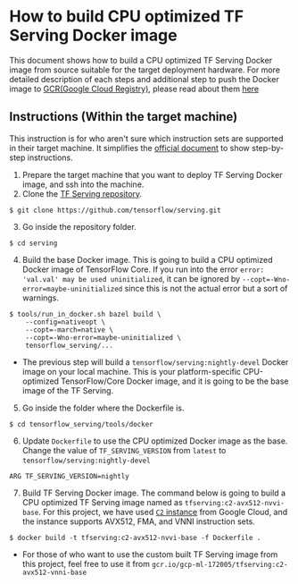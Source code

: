 # How to build CPU optimized TF Serving Docker image

This document shows how to build a CPU optimized TF Serving Docker image from source suitable for the target deployment hardware. For more detailed description of each steps and additional step to push the Docker image to [GCR(Google Cloud Registry)](https://cloud.google.com/container-registry), please read about them [here](https://gde-codelabs.github.io/posts/how-to-build-cpuopt-tfserving/#0)

## Instructions (Within the target machine)

This instruction is for who aren't sure which instruction sets are supported in their target machine. It simplifies the [official document](https://github.com/tensorflow/serving/blob/master/tensorflow_serving/g3doc/setup.md) to show step-by-step instructions.

1. Prepare the target machine that you want to deploy TF Serving Docker image, and ssh into the machine.
2. Clone the [TF Serving repository](https://github.com/tensorflow/serving).
```
$ git clone https://github.com/tensorflow/serving.git
```
3. Go inside the repository folder.
```
$ cd serving
```
4. Build the base Docker image. This is going to build a CPU optimized Docker image of TensorFlow Core. If you run into the error `error: 'val.val' may be used uninitialized`, it can be ignored by `--copt=-Wno-error=maybe-uninitialized` since this is not the actual error but a sort of warnings.
```
$ tools/run_in_docker.sh bazel build \
    --config=nativeopt \
    --copt=-march=native \
    --copt=-Wno-error=maybe-uninitialized \
    tensorflow_serving/...
```
  - The previous step will build a `tensorflow/serving:nightly-devel` Docker image on your local machine. This is your platform-specific CPU-optimized TensorFlow/Core Docker image, and it is going to be the base image of the TF Serving.

5. Go inside the folder where the Dockerfile is.
```
$ cd tensorflow_serving/tools/docker
```

6. Update `Dockerfile` to use the CPU optimized Docker image as the base. Change the value of `TF_SERVING_VERSION` from `latest` to `tensorflow/serving:nightly-devel`
```
ARG TF_SERVING_VERSION=nightly
```

7. Build TF Serving Docker image. The command below is going to build a CPU optimized TF Serving image named as `tfserving:c2-avx512-nvvi-base`. For this project, we have used [`C2` instance](https://cloud.google.com/compute/docs/compute-optimized-machines#c2_machine_types) from Google Cloud, and the instance supports AVX512, FMA, and VNNI instruction sets. 
```
$ docker build -t tfserving:c2-avx512-nvvi-base -f Dockerfile .
```

  - For those of who want to use the custom built TF Serving image from this project, feel free to use it from `gcr.io/gcp-ml-172005/tfserving:c2-avx512-vnni-base`

